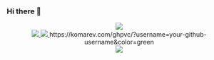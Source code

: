 ### Hi there 👋
<div align="center">
  <img src="https://media.giphy.com/media/u2pmTWUi0MXjyrMaVj/giphy.gif">
<div\>
<div>
   <a href="https://vk.com/gargamel1488"> <img src="https://img.shields.io/badge/VK-blue?logo=vk"> <a/>
   <a href="https://t.me/TaidanaIshi"> <img src="https://img.shields.io/badge/telegram-grey?logo=telegram"> <a/>
<div\>
https://komarev.com/ghpvc/?username=your-github-username&color=green
<div>
   <a href=""> <img src="https://komarev.com/ghpvc/?username=Gargamel-l&color=blueviolet"> <a/>
<div\>  
<!--
**Gargamel-l/Gargamel-l** is a ✨ _special_ ✨ repository because its `README.md` (this file) appears on your GitHub profile.

Here are some ideas to get you started:

- 🔭 I’m currently working on ...
- 🌱 I’m currently learning ...
- 👯 I’m looking to collaborate on ...
- 🤔 I’m looking for help with ...
- 💬 Ask me about ...
- 📫 How to reach me: ...
- 😄 Pronouns: ...
- ⚡ Fun fact: ...
-->
